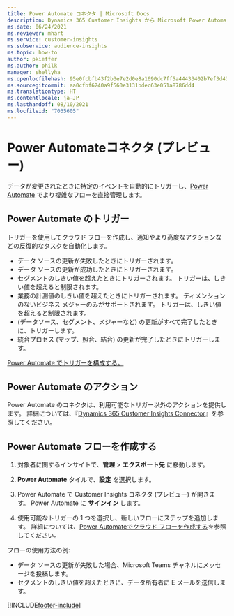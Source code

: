 ```yaml
---
title: Power Automate コネクタ | Microsoft Docs
description: Dynamics 365 Customer Insights から Microsoft Power Automate のフローを作成します。
ms.date: 06/24/2021
ms.reviewer: mhart
ms.service: customer-insights
ms.subservice: audience-insights
ms.topic: how-to
author: pkieffer
ms.author: philk
manager: shellyha
ms.openlocfilehash: 95e0fcbfb43f2b3e7e2d0e8a1690dc7ff5a44433402b7ef3d437710eb0efff15
ms.sourcegitcommit: aa0cfbf6240a9f560e3131bdec63e051a8786dd4
ms.translationtype: HT
ms.contentlocale: ja-JP
ms.lasthandoff: 08/10/2021
ms.locfileid: "7035605"
---
```

# <a name="power-automate-connector-preview"></a>Power Automateコネクタ (プレビュー)

データが変更されたときに特定のイベントを自動的にトリガーし、[Power Automate](https://flow.microsoft.com/) でより複雑なフローを直接管理します。

## <a name="power-automate-triggers"></a>Power Automate のトリガー

トリガーを使用してクラウド フローを作成し、通知やより高度なアクションなどの反復的なタスクを自動化します。 

- データ ソースの更新が失敗したときにトリガーされます。 
- データ ソースの更新が成功したときにトリガーされます。
- セグメントのしきい値を超えたときにトリガーされます。 トリガーは、しきい値を超えると制限されます。
- 業務の計測値のしきい値を超えたときにトリガーされます。 ディメンションのないビジネス メジャーのみがサポートされます。 トリガーは、しきい値を超えると制限されます。
- (データソース、セグメント、メジャーなど) の更新がすべて完了したときに、トリガーします。
- 統合プロセス (マップ、照合、結合) の更新が完了したときにトリガーします。

[Power Automate でトリガーを構成する。](https://flow.microsoft.com/connectors/shared_customerinsights/dynamics-365-customer-insights-connector/)

## <a name="power-automate-actions"></a>Power Automate  のアクション

Power Automate のコネクタは、利用可能なトリガー以外のアクションを提供します。 詳細については、『[Dynamics 365 Customer Insights Connector](/connectors/customerinsights/)』を参照してください。

## <a name="create-a-power-automate-flow"></a>Power Automate フローを作成する

1. 対象者に関するインサイトで、**管理** > **エクスポート先** に移動します。

1. **Power Automate** タイルで、**設定** を選択します。

1. Power Automate で Customer Insights コネクタ (プレビュー) が開きます。 Power Automate に **サインイン** します。

1. 使用可能なトリガーの 1 つを選択し、新しいフローにステップを追加します。 詳細については、[Power Automateでクラウド フローを作成する](/power-automate/get-started-logic-flow)を参照してください。

フローの使用方法の例: 
- データ ソースの更新が失敗した場合、Microsoft Teams チャネルにメッセージを投稿します。 
- セグメントのしきい値を超えたときに、データ所有者に E メールを送信します。



[!INCLUDE[footer-include](../includes/footer-banner.md)]
